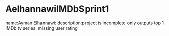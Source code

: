 # AelhannawiIMDbSprint1
name:Ayman Elhannawi:
description:project is incomplete only outputs top 1 IMDb tv series. 
missing user rating
